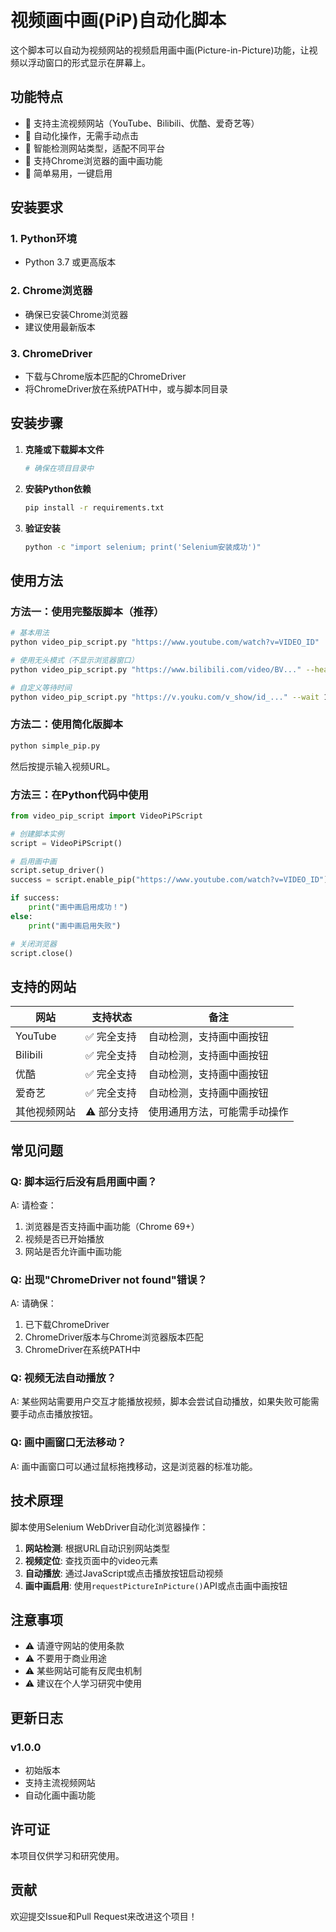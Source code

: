 # 视频画中画(PiP)自动化脚本

这个脚本可以自动为视频网站的视频启用画中画(Picture-in-Picture)功能，让视频以浮动窗口的形式显示在屏幕上。

## 功能特点

- 🎥 支持主流视频网站（YouTube、Bilibili、优酷、爱奇艺等）
- 🤖 自动化操作，无需手动点击
- 🔧 智能检测网站类型，适配不同平台
- 📱 支持Chrome浏览器的画中画功能
- 🚀 简单易用，一键启用

## 安装要求

### 1. Python环境
- Python 3.7 或更高版本

### 2. Chrome浏览器
- 确保已安装Chrome浏览器
- 建议使用最新版本

### 3. ChromeDriver
- 下载与Chrome版本匹配的ChromeDriver
- 将ChromeDriver放在系统PATH中，或与脚本同目录

## 安装步骤

1. **克隆或下载脚本文件**
   ```bash
   # 确保在项目目录中
   ```

2. **安装Python依赖**
   ```bash
   pip install -r requirements.txt
   ```

3. **验证安装**
   ```bash
   python -c "import selenium; print('Selenium安装成功')"
   ```

## 使用方法

### 方法一：使用完整版脚本（推荐）

```bash
# 基本用法
python video_pip_script.py "https://www.youtube.com/watch?v=VIDEO_ID"

# 使用无头模式（不显示浏览器窗口）
python video_pip_script.py "https://www.bilibili.com/video/BV..." --headless

# 自定义等待时间
python video_pip_script.py "https://v.youku.com/v_show/id_..." --wait 10
```

### 方法二：使用简化版脚本

```bash
python simple_pip.py
```
然后按提示输入视频URL。

### 方法三：在Python代码中使用

```python
from video_pip_script import VideoPiPScript

# 创建脚本实例
script = VideoPiPScript()

# 启用画中画
script.setup_driver()
success = script.enable_pip("https://www.youtube.com/watch?v=VIDEO_ID")

if success:
    print("画中画启用成功！")
else:
    print("画中画启用失败")

# 关闭浏览器
script.close()
```

## 支持的网站

| 网站 | 支持状态 | 备注 |
|------|----------|------|
| YouTube | ✅ 完全支持 | 自动检测，支持画中画按钮 |
| Bilibili | ✅ 完全支持 | 自动检测，支持画中画按钮 |
| 优酷 | ✅ 完全支持 | 自动检测，支持画中画按钮 |
| 爱奇艺 | ✅ 完全支持 | 自动检测，支持画中画按钮 |
| 其他视频网站 | ⚠️ 部分支持 | 使用通用方法，可能需手动操作 |

## 常见问题

### Q: 脚本运行后没有启用画中画？
A: 请检查：
1. 浏览器是否支持画中画功能（Chrome 69+）
2. 视频是否已开始播放
3. 网站是否允许画中画功能

### Q: 出现"ChromeDriver not found"错误？
A: 请确保：
1. 已下载ChromeDriver
2. ChromeDriver版本与Chrome浏览器版本匹配
3. ChromeDriver在系统PATH中

### Q: 视频无法自动播放？
A: 某些网站需要用户交互才能播放视频，脚本会尝试自动播放，如果失败可能需要手动点击播放按钮。

### Q: 画中画窗口无法移动？
A: 画中画窗口可以通过鼠标拖拽移动，这是浏览器的标准功能。

## 技术原理

脚本使用Selenium WebDriver自动化浏览器操作：

1. **网站检测**: 根据URL自动识别网站类型
2. **视频定位**: 查找页面中的video元素
3. **自动播放**: 通过JavaScript或点击播放按钮启动视频
4. **画中画启用**: 使用`requestPictureInPicture()`API或点击画中画按钮

## 注意事项

- ⚠️ 请遵守网站的使用条款
- ⚠️ 不要用于商业用途
- ⚠️ 某些网站可能有反爬虫机制
- ⚠️ 建议在个人学习研究中使用

## 更新日志

### v1.0.0
- 初始版本
- 支持主流视频网站
- 自动化画中画功能

## 许可证

本项目仅供学习和研究使用。

## 贡献

欢迎提交Issue和Pull Request来改进这个项目！ 